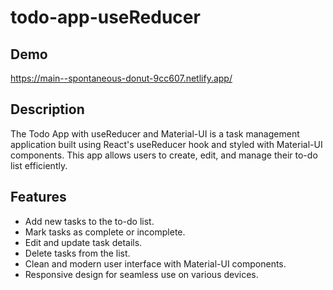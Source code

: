# todo-app-useReducer

## Demo
https://main--spontaneous-donut-9cc607.netlify.app/

## Description

The Todo App with useReducer and Material-UI is a task management application built using React's useReducer hook and styled with Material-UI components. This app allows users to create, edit, and manage their to-do list efficiently.

## Features

- Add new tasks to the to-do list.
- Mark tasks as complete or incomplete.
- Edit and update task details.
- Delete tasks from the list.
- Clean and modern user interface with Material-UI components.
- Responsive design for seamless use on various devices.

